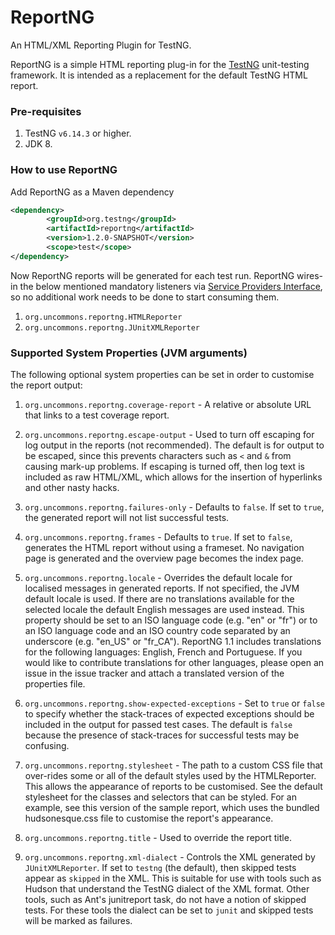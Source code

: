 # ReportNG

An HTML/XML Reporting Plugin for TestNG.

ReportNG is a simple HTML reporting plug-in for the [TestNG](http://www.testng.org/) unit-testing framework. It is intended as a replacement for the default TestNG HTML report.

### Pre-requisites
1. TestNG `v6.14.3` or higher.
2. JDK 8.

### How to use ReportNG

Add ReportNG as a Maven dependency

```xml
<dependency>
        <groupId>org.testng</groupId>
        <artifactId>reportng</artifactId>
        <version>1.2.0-SNAPSHOT</version>
        <scope>test</scope>
</dependency>
```

Now ReportNG reports will be generated for each test run. ReportNG wires-in the below mentioned mandatory listeners via [Service Providers Interface](https://docs.oracle.com/javase/tutorial/sound/SPI-intro.html), so no additional work needs to be done to start consuming them. 

1. `org.uncommons.reportng.HTMLReporter`
2. `org.uncommons.reportng.JUnitXMLReporter`

### Supported System Properties (JVM arguments)

The following optional system properties can be set in order to customise the report output:

1. `org.uncommons.reportng.coverage-report` - A relative or absolute URL that links to a test coverage report.

2. `org.uncommons.reportng.escape-output` - Used to turn off escaping for log output in the reports (not recommended). The default is for output to be escaped, since this prevents characters such as `<` and `&` from causing mark-up problems. If escaping is turned off, then log text is included as raw HTML/XML, which allows for the insertion of hyperlinks and other nasty hacks.

3. `org.uncommons.reportng.failures-only` - Defaults to `false`. If set to `true`, the generated report will not list successful tests.

4. `org.uncommons.reportng.frames` - Defaults to `true`. If set to `false`, generates the HTML report without using a frameset. No navigation page is generated and the overview page becomes the index page.

5. `org.uncommons.reportng.locale` -  Overrides the default locale for localised messages in generated reports. If not specified, the JVM default locale is used. If there are no translations available for the selected locale the default English messages are used instead. This property should be set to an ISO language code (e.g. "en" or "fr") or to an ISO language code and an ISO country code separated by an underscore (e.g. "en_US" or "fr_CA"). ReportNG 1.1 includes translations for the following languages: English, French and Portuguese. If you would like to contribute translations for other languages, please open an issue in the issue tracker and attach a translated version of the properties file.

6. `org.uncommons.reportng.show-expected-exceptions` - Set to `true` or `false` to specify whether the stack-traces of expected exceptions should be included in the output for passed test cases. The default is `false` because the presence of stack-traces for successful tests may be confusing.

7. `org.uncommons.reportng.stylesheet` - The path to a custom CSS file that over-rides some or all of the default styles used by the HTMLReporter. This allows the appearance of reports to be customised. See the default stylesheet for the classes and selectors that can be styled. For an example, see this version of the sample report, which uses the bundled hudsonesque.css file to customise the report's appearance.

8. `org.uncommons.reportng.title` - Used to override the report title.

9. `org.uncommons.reportng.xml-dialect` -  Controls the XML generated by `JUnitXMLReporter`. If set to `testng` (the default), then skipped tests appear as `skipped` in the XML. This is suitable for use with tools such as Hudson that understand the TestNG dialect of the XML format. Other tools, such as Ant's junitreport task, do not have a notion of skipped tests. For these tools the dialect can be set to `junit` and skipped tests will be marked as failures.
